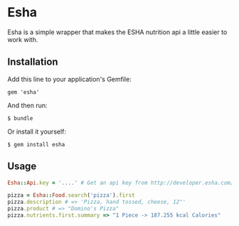 # Esha

Esha is a simple wrapper that makes the ESHA nutrition api a little easier to work with.

## Installation

Add this line to your application's Gemfile:

    gem 'esha'

And then run:

    $ bundle

Or install it yourself:

    $ gem install esha

## Usage

```ruby
Esha::Api.key = '....' # Get an api key from http://developer.esha.com/

pizza = Esha::Food.search('pizza').first
pizza.description # => 'Pizza, hand tossed, cheese, 12"'
pizza.product # => "Domino's Pizza"
pizza.nutrients.first.summary => "1 Piece -> 187.255 kcal Calories"
```
